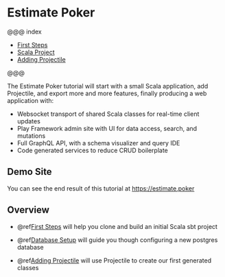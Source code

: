 # Estimate Poker

@@@ index

* [First Steps](01-hello-world.md)
* [Scala Project](02-database-setup.md)
* [Adding Projectile](03-adding-projectile.md)

@@@

The Estimate Poker tutorial will start with a small Scala application, add Projectile, and export more and more features, finally producing a web application with:

- Websocket transport of shared Scala classes for real-time client updates
- Play Framework admin site with UI for data access, search, and mutations
- Full GraphQL API, with a schema visualizer and query IDE 
- Code generated services to reduce CRUD boilerplate

## Demo Site

You can see the end result of this tutorial at https://estimate.poker

## Overview

- @ref[First Steps](01-hello-world.md) will help you clone and build an initial Scala sbt project

- @ref[Database Setup](02-database-setup.md) will guide you though configuring a new postgres database

- @ref[Adding Projectile](03-adding-projectile.md) will use Projectile to create our first generated classes


